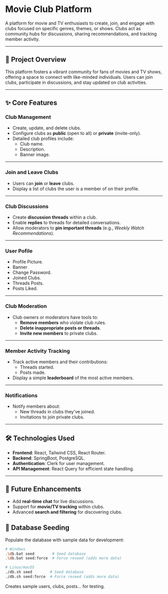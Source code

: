# Movie Club Platform

A platform for movie and TV enthusiasts to create, join, and engage with clubs focused on specific genres, themes, or shows. Clubs act as community hubs for discussions, sharing recommendations, and tracking member activity.

---

## 🚀 Project Overview

This platform fosters a vibrant community for fans of movies and TV shows, offering a space to connect with like-minded individuals. Users can join clubs, participate in discussions, and stay updated on club activities.

---

## ✨ Core Features

### **Club Management**

- Create, update, and delete clubs.
- Configure clubs as **public** (open to all) or **private** (invite-only).
- Detailed club profiles include:
  - Club name.
  - Description.
  - Banner image.

---

### **Join and Leave Clubs**

- Users can **join** or **leave** clubs.
- Display a list of clubs the user is a member of on their profile.

---

### **Club Discussions**

- Create **discussion threads** within a club.
- Enable **replies** to threads for detailed conversations.
- Allow moderators to **pin important threads** (e.g., _Weekly Watch Recommendations_).

---
### **User Pofile**
- Profile Picture.
- Banner
- Change Password.
- Joined Clubs.
- Threads Posts.
- Posts Liked.

---

### **Club Moderation**

- Club owners or moderators have tools to:
  - **Remove members** who violate club rules.
  - **Delete inappropriate posts or threads**.
  - **Invite new members** to private clubs.

---

### **Member Activity Tracking**

- Track active members and their contributions:
  - Threads started.
  - Posts made.
- Display a simple **leaderboard** of the most active members.

---

### **Notifications**

- Notify members about:
  - New threads in clubs they've joined.
  - Invitations to join private clubs.

---

## 🛠️ Technologies Used

- **Frontend**: React, Tailwind CSS, React Router.
- **Backend**: SpringBoot, PostgreSQL.
- **Authentication**: Clerk for user management.
- **API Management**: React Query for efficient state handling.

---

## 🚧 Future Enhancements

- Add **real-time chat** for live discussions.
- Support for **movie/TV tracking** within clubs.
- Advanced **search and filtering** for discovering clubs.

## 💾 Database Seeding

Populate the database with sample data for development:

```bash
# Windows
.\db.bat seed        # Seed database
.\db.bat seed:force  # Force reseed (adds more data)

# Linux/macOS
./db.sh seed        # Seed database
./db.sh seed:force  # Force reseed (adds more data)
```

Creates sample users, clubs, posts... for testing.
